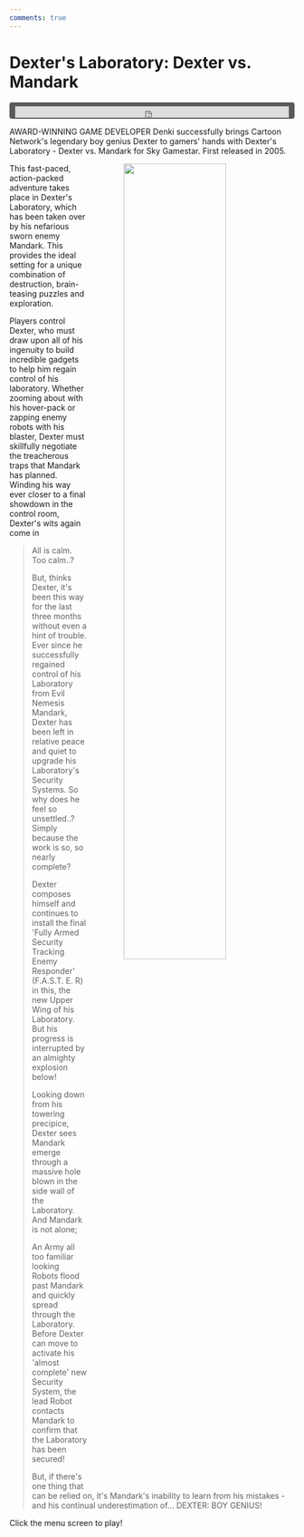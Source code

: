 ```yaml
---
comments: true
---
```


# Dexter's Laboratory: Dexter vs. Mandark

<div style="background-color: #595959; padding-bottom: 2px; padding-top: 7px; padding-left: 10px; padding-right: 10px; margin-bottom: 5px; margin-top: 7px; border-radius: 4px">
<iframe width="100%" height="20" scrolling="no" frameborder="no" allow="autoplay" src="https://w.soundcloud.com/player/?url=https%3A//api.soundcloud.com/tracks/1008971686&amp;color=000000&amp;inverse=true&amp;auto_play=true&amp;show_user=false"></iframe>
</div>

AWARD-WINNING GAME DEVELOPER Denki successfully brings Cartoon Network's legendary boy genius Dexter to gamers' hands with Dexter's Laboratory - Dexter vs. Mandark for Sky Gamestar. First released in 2005.

<a href="https://denki.co.uk/sky/dl/app.html"><img src="/assets/img/menus/dexter-vs-mandark-menu.jpg" style="float: right; width: 60%; padding-left: 64px"></a>

This fast-paced, action-packed adventure takes place in Dexter's Laboratory, which has been taken over by his nefarious sworn enemy Mandark. This provides the ideal setting for a unique combination of destruction, brain-teasing puzzles and exploration.

Players control Dexter, who must draw upon all of his ingenuity to build incredible gadgets to help him regain control of his laboratory. Whether zooming about with his hover-pack or zapping enemy robots with his blaster, Dexter must skillfully negotiate the treacherous traps that Mandark has planned. Winding his way ever closer to a final showdown in the control room, Dexter's wits again come in

<blockquote>
    <p>All is calm. Too calm..?</p>
    <p>But, thinks Dexter, it's been this way for the last three months without even a hint of trouble. Ever since he successfully regained control of his Laboratory from Evil Nemesis Mandark, Dexter has been left in relative peace and quiet to upgrade his Laboratory's Security Systems. So why does he feel so unsettled..? Simply because the work is so, so nearly complete?</p>
    <p>Dexter composes himself and continues to install the final 'Fully Armed Security Tracking Enemy Responder' (F.A.S.T. E. R) in this, the new Upper Wing of his Laboratory. But his progress is interrupted by an almighty explosion below!</p>
    <p>Looking down from his towering precipice, Dexter sees Mandark emerge through a massive hole blown in the side wall of the Laboratory. And Mandark is not alone;</p>
    <p>An Army all too familiar looking Robots flood past Mandark and quickly spread through the Laboratory. Before Dexter can move to activate his 'almost complete' new Security System, the lead Robot contacts Mandark to confirm that the Laboratory has been secured!</p>
    <p>But, if there's one thing that can be relied on, it's Mandark's inability to learn from his mistakes - and his continual underestimation of… DEXTER: BOY GENIUS!</p>
</blockquote>

Click the menu screen to play!